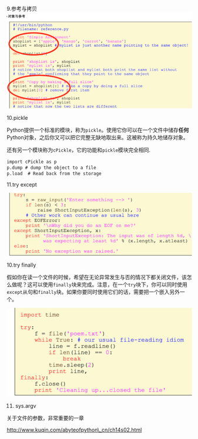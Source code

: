 9.参考与拷贝![](/assets/i89mport.png)

10.pickle

Python提供一个标准的模块，称为`pickle`。使用它你可以在一个文件中储存**任何**Python对象，之后你又可以把它完整无缺地取出来。这被称为持久地储存对象。

还有另一个模块称为`cPickle`，它的功能和`pickle`模块完全相同.

```
import cPickle as p
p.dump # dump the object to a file
p.load  # Read back from the storage
```

11.try except

![](/assets/im789port.png)

10.try finally

假如你在读一个文件的时候，希望在无论异常发生与否的情况下都关闭文件，该怎么做呢？这可以使用`finally`块来完成。注意，在一个`try`块下，你可以同时使用`except`从句和`finally`块。如果你要同时使用它们的话，需要把一个嵌入另外一个。

![](/assets/i9import.png)

11. sys.argv

关于文件的参数，非常重要的一章

http://www.kuqin.com/abyteofpython\_cn/ch14s02.html



